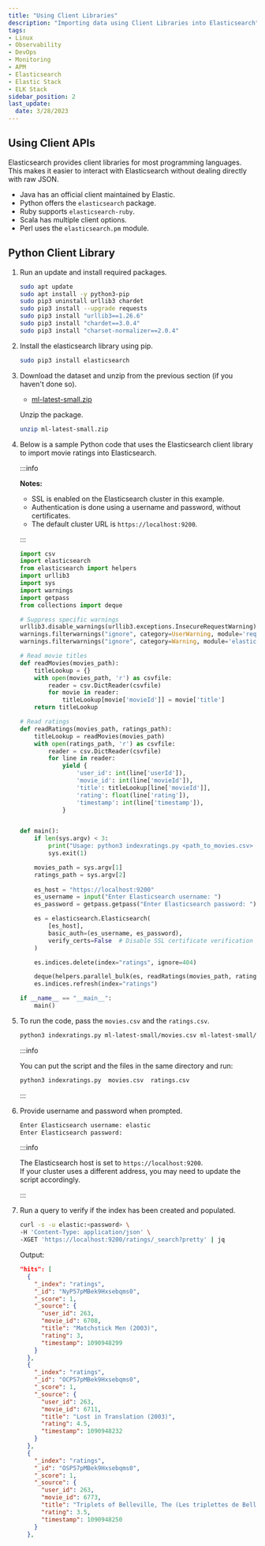 ```yaml
---
title: "Using Client Libraries"
description: "Importing data using Client Libraries into Elasticsearch"
tags: 
- Linux
- Observability
- DevOps
- Monitoring 
- APM
- Elasticsearch
- Elastic Stack
- ELK Stack
sidebar_position: 2
last_update:
  date: 3/28/2023
---
```




## Using Client APIs  

Elasticsearch provides client libraries for most programming languages. This makes it easier to interact with Elasticsearch without dealing directly with raw JSON.  

- Java has an official client maintained by Elastic.  
- Python offers the `elasticsearch` package.  
- Ruby supports `elasticsearch-ruby`.  
- Scala has multiple client options.  
- Perl uses the `elasticsearch.pm` module.  

## Python Client Library

1. Run an update and install required packages.

    ```bash
    sudo apt update
    sudo apt install -y python3-pip  
    sudo pip3 uninstall urllib3 chardet
    sudo pip3 install --upgrade requests
    sudo pip3 install "urllib3==1.26.6"
    sudo pip3 install "chardet==3.0.4"  
    sudo pip3 install "charset-normalizer==2.0.4"
    ```

2. Install the elasticsearch library using pip.

    ```bash
    sudo pip3 install elasticsearch
    ```

3. Download the dataset and unzip from the previous section (if you haven't done so).

    - [ml-latest-small.zip](@site/assets/elastic-stack/ml-latest-small.zip)

   Unzip the package.

    ```bash
    unzip ml-latest-small.zip 
    ```

4. Below is a sample Python code that uses the Elasticsearch client library to import movie ratings into Elasticsearch.

    :::info

    **Notes:**

    - SSL is enabled on the Elasticsearch cluster in this example.
    - Authentication is done using a username and password, without certificates.
    - The default cluster URL is `https://localhost:9200`.
    
    :::

    ```python
    import csv
    import elasticsearch
    from elasticsearch import helpers
    import urllib3
    import sys
    import warnings
    import getpass
    from collections import deque

    # Suppress specific warnings
    urllib3.disable_warnings(urllib3.exceptions.InsecureRequestWarning) 
    warnings.filterwarnings("ignore", category=UserWarning, module='requests') 
    warnings.filterwarnings("ignore", category=Warning, module='elasticsearch')  

    # Read movie titles
    def readMovies(movies_path):
        titleLookup = {}
        with open(movies_path, 'r') as csvfile:
            reader = csv.DictReader(csvfile)
            for movie in reader:
                titleLookup[movie['movieId']] = movie['title']
        return titleLookup

    # Read ratings 
    def readRatings(movies_path, ratings_path):
        titleLookup = readMovies(movies_path)
        with open(ratings_path, 'r') as csvfile:
            reader = csv.DictReader(csvfile)
            for line in reader:
                yield {
                    'user_id': int(line['userId']),
                    'movie_id': int(line['movieId']),
                    'title': titleLookup[line['movieId']],
                    'rating': float(line['rating']),
                    'timestamp': int(line['timestamp']),
                }


    def main():
        if len(sys.argv) < 3:
            print("Usage: python3 indexratings.py <path_to_movies.csv> <path_to_ratings.csv>")
            sys.exit(1)

        movies_path = sys.argv[1]
        ratings_path = sys.argv[2]
        
        es_host = "https://localhost:9200"
        es_username = input("Enter Elasticsearch username: ")
        es_password = getpass.getpass("Enter Elasticsearch password: ")

        es = elasticsearch.Elasticsearch(
            [es_host],
            basic_auth=(es_username, es_password),
            verify_certs=False  # Disable SSL certificate verification
        )

        es.indices.delete(index="ratings", ignore=404)

        deque(helpers.parallel_bulk(es, readRatings(movies_path, ratings_path), index="ratings"), maxlen=0)
        es.indices.refresh(index="ratings")

    if __name__ == "__main__":
        main()
    ```

4. To run the code, pass the `movies.csv` and the `ratings.csv`.

    ```bash
    python3 indexratings.py ml-latest-small/movies.csv ml-latest-small/ratings.csv
    ```

    :::info

    You can put the script and the files in the same directory and run:

    ```bash
    python3 indexratings.py  movies.csv  ratings.csv
    ```

    :::

5. Provide username and password when prompted. 

    ```bash
    Enter Elasticsearch username: elastic
    Enter Elasticsearch password: 
    ```

    :::info 

    The Elasticsearch host is set to `https://localhost:9200`.  
    If your cluster uses a different address, you may need to update the script accordingly.

    :::

6. Run a query to verify if the index has been created and populated.

    ```bash
    curl -s -u elastic:<password> \
    -H 'Content-Type: application/json' \
    -XGET 'https://localhost:9200/ratings/_search?pretty' | jq
    ```
    
    Output:

    ```json
    "hits": [
      {
        "_index": "ratings",
        "_id": "NyP57pMBek9Hxsebqms0",
        "_score": 1,
        "_source": {
          "user_id": 263,
          "movie_id": 6708,
          "title": "Matchstick Men (2003)",
          "rating": 3,
          "timestamp": 1090948299
        }
      },
      {
        "_index": "ratings",
        "_id": "OCP57pMBek9Hxsebqms0",
        "_score": 1,
        "_source": {
          "user_id": 263,
          "movie_id": 6711,
          "title": "Lost in Translation (2003)",
          "rating": 4.5,
          "timestamp": 1090948232
        }
      },
      {
        "_index": "ratings",
        "_id": "OSP57pMBek9Hxsebqms0",
        "_score": 1,
        "_source": {
          "user_id": 263,
          "movie_id": 6773,
          "title": "Triplets of Belleville, The (Les triplettes de Belleville) (2003)",
          "rating": 3.5,
          "timestamp": 1090948250
        }
      }, 
    ```